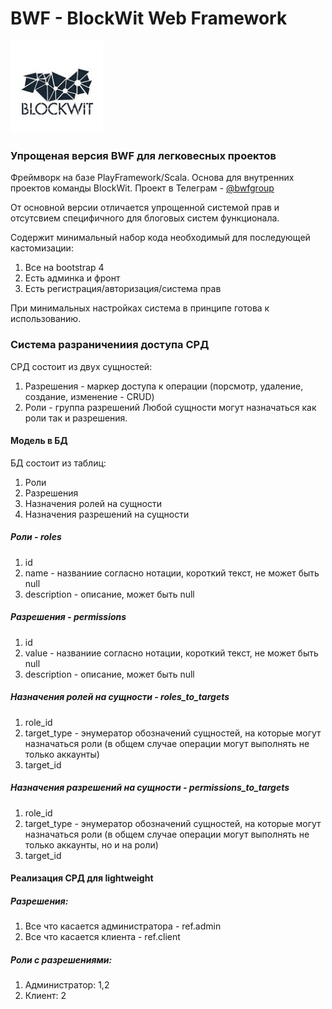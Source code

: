 # BWF - BlockWit Web Framework
![BWF](logo.png "BWF")

### Упрощеная версия BWF для легковесных проектов
Фреймворк на базе PlayFramework/Scala. Основа для внутренних проектов команды BlockWit.
Проект в Телеграм - 
[@bwfgroup](https://t.me/bwfproject)

От основной версии отличается упрощенной системой прав и отсутсвием специфичного для
блоговых систем функционала.


Содержит минимальный набор кода необходимый для последующей кастомизации:
1. Все на bootstrap 4 
2. Есть админка и фронт
3. Есть регистрация/авторизация/система прав

При минимальных настройках система в принципе готова к использованию.

### Система разраничениия доступа СРД
СРД состоит из двух сущностей:
1. Разрешения - маркер доступа к операции (порсмотр, удаление, создание, изменение - CRUD) 
2. Роли - группа разрешений
Любой сущности могут назначаться как роли так и разрешения.

#### Модель в БД
БД состоит из таблиц: 
1. Роли
2. Разрешения
3. Назначения ролей на сущности
4. Назначения разрешений на сущности

##### Роли - roles
1. id
2. name - названиие согласно нотации, короткий текст, не может быть null
3. description - описание, может быть null

##### Разрешения - permissions
1. id
2. value - названиие согласно нотации, короткий текст, не может быть null
3. description - описание, может быть null

##### Назначения ролей на сущности - roles_to_targets
1. role_id
2. target_type - энумератор обозначений сущностей, на которые могут назначаться роли (в общем случае операции могут выполнять не только аккаунты)
3. target_id

##### Назначения разрешений на сущности - permissions_to_targets
1. role_id
2. target_type - энумератор обозначений сущностей, на которые могут назначаться роли (в общем случае операции могут выполнять не только аккаунты, но и на роли)
3. target_id

#### Реализация СРД для lightweight

##### Разрешения:
1. Все что касается администратора - ref.admin
2. Все что касается клиента - ref.client

##### Роли с разрешениями:
1. Администратор: 1,2
2. Клиент: 2

